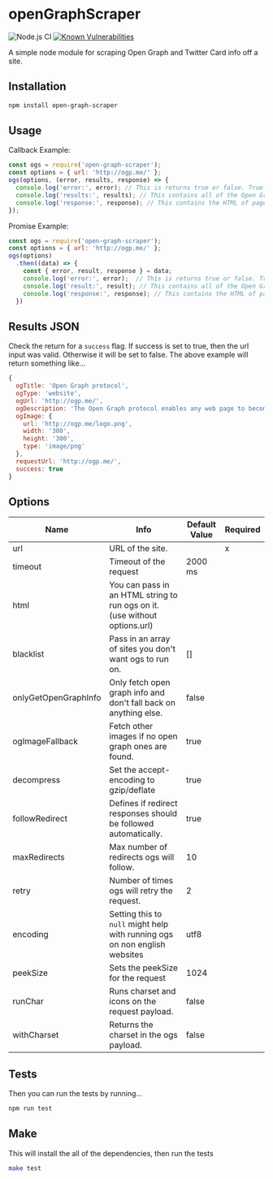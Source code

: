 # openGraphScraper

![Node.js CI](https://github.com/jshemas/openGraphScraper/workflows/Node.js%20CI/badge.svg?branch=master)
[![Known Vulnerabilities](https://snyk.io/test/github/jshemas/openGraphScraper/badge.svg)](https://snyk.io/test/github/jshemas/openGraphScraper)

A simple node module for scraping Open Graph and Twitter Card info off a site.

## Installation

```bash
npm install open-graph-scraper
```

## Usage

Callback Example:
```javascript
const ogs = require('open-graph-scraper');
const options = { url: 'http://ogp.me/' };
ogs(options, (error, results, response) => {
  console.log('error:', error); // This is returns true or false. True if there was a error. The error it self is inside the results object.
  console.log('results:', results); // This contains all of the Open Graph results
  console.log('response:', response); // This contains the HTML of page
});
```

Promise Example:
```javascript
const ogs = require('open-graph-scraper');
const options = { url: 'http://ogp.me/' };
ogs(options)
  .then((data) => {
    const { error, result, response } = data;
    console.log('error:', error);  // This is returns true or false. True if there was a error. The error it self is inside the results object.
    console.log('result:', result); // This contains all of the Open Graph results
    console.log('response:', response); // This contains the HTML of page
  })
```

## Results JSON

Check the return for a ```success``` flag. If success is set to true, then the url input was valid. Otherwise it will be set to false. The above example will return something like...
```javascript
{
  ogTitle: 'Open Graph protocol',
  ogType: 'website',
  ogUrl: 'http://ogp.me/',
  ogDescription: 'The Open Graph protocol enables any web page to become a rich object in a social graph.',
  ogImage: {
    url: 'http://ogp.me/logo.png',
    width: '300',
    height: '300',
    type: 'image/png'
  },
  requestUrl: 'http://ogp.me/',
  success: true
}
```

## Options
| Name                 | Info                                                                       | Default Value | Required |
|----------------------|----------------------------------------------------------------------------|---------------|----------|
| url                  | URL of the site.                                                           |               | x        |
| timeout              | Timeout of the request                                                     | 2000 ms       |          |
| html                 | You can pass in an HTML string to run ogs on it. (use without options.url) |               |          |
| blacklist            | Pass in an array of sites you don't want ogs to run on.                    | []            |          |
| onlyGetOpenGraphInfo | Only fetch open graph info and don't fall back on anything else.           | false         |          |
| ogImageFallback      | Fetch other images if no open graph ones are found.                        | true          |          |
| decompress           | Set the accept-encoding to gzip/deflate                                    | true          |          |
| followRedirect       | Defines if redirect responses should be followed automatically.            | true          |          |
| maxRedirects         | Max number of redirects ogs will follow.                                   | 10            |          |
| retry                | Number of times ogs will retry the request.                                | 2             |          |
| encoding             | Setting this to `null` might help with running ogs on non english websites | utf8          |          |
| peekSize             | Sets the peekSize for the request                                          | 1024          |          |
| runChar              | Runs charset and icons on the request payload.                             | false         |          |
| withCharset          | Returns the charset in the ogs payload.                                    | false         |          |

## Tests

Then you can run the tests by running...
```bash
npm run test
```

## Make

This will install the all of the dependencies, then run the tests

```bash
make test
```
